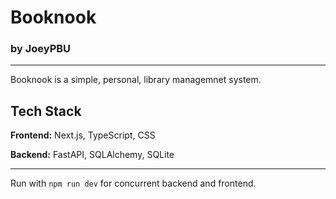 # Booknook
### by JoeyPBU

---

Booknook is a simple, personal, library managemnet system.

## Tech Stack
**Frontend:** Next.js, TypeScript, CSS

**Backend:** FastAPI, SQLAlchemy, SQLite

---

Run with `npm run dev` for concurrent backend and frontend.

